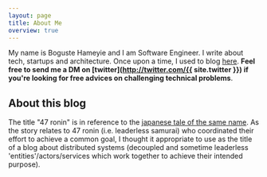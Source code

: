 ```yaml
---
layout: page
title: About Me
overview: true
---
```


My name is Boguste Hameyie and I am Software Engineer. I write about tech, startups and architecture. Once upon a time, I used to blog [here](http://www.bhameyie.wordpress.com). **Feel free to send me a DM on [twitter](http://twitter.com/{{ site.twitter }}) if you're looking for free advices on challenging technical problems**.

## About this blog
The title "47 ronin" is in reference to the [japanese tale of the same name](http://en.wikipedia.org/wiki/Forty-seven_Ronin). As the story relates to 47 ronin (i.e. leaderless samurai) who coordinated their effort to achieve a common goal, I thought it appropriate to use as the title of a blog about distributed systems (decoupled and sometime leaderless 'entities'/actors/services which work together to achieve their intended purpose).
